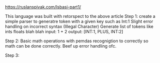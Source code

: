https://ruslanspivak.com/lsbasi-part1/

This language was built with retorspect to the above article
Step 1: create a simple parser to generatre token with a given key such as Int:1
		Slight error handling on incorrect syntax (Illegal Character)
		Generate list of tokens like ints floats blah blah
		input: 1 + 2
		output: [INT:1, PLUS, INT:2]


Step 2: Basic math operations with pemdas recognigtion to correctly so math can be
		done correctly.
	 	Beef up error handling ofc.


Step 3: